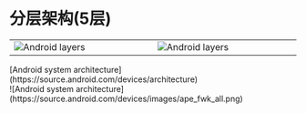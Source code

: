 
# 分层架构(5层)
<table>
   <td width="20%" height="20%">
            <img src="https://source.android.com/images/android_stack_480.png" alt="Android layers" />
   </td>
      <td width="20%" height="20%">
            <img src="https://source.android.com/security/images/android_software_stack.png" alt="Android layers" />
   </td>
</table>
[Android system architecture](https://source.android.com/devices/architecture)<br>
![Android system architecture](https://source.android.com/devices/images/ape_fwk_all.png)<br>

